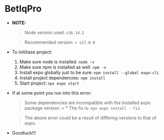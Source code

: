 # BetIqPro

* **NOTE:**
    > Node version used: `v16.14.2`

    > Recommended version: `< v17.0.0`

* To initiliase project:
    1. Make sure node is installed. `node -v`
    2. Make sure npm is installed as well. `npm -v`
    3. Install expo globally just to be sure: `npm install --global expo-cli`
    4. Install project dependencies: `npm install`
    5. Start project: `npx expo start`

* If at some point you run into this error:
    > Some dependencies are incompatible with the installed expo package version:
        > * The fix is: `npx expo install --fix`
  
    > The above error could be a result of differing versions to that of expo.

* Goodluck!!!
